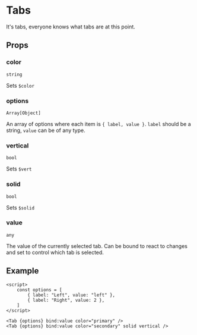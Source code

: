 # Tabs

It's tabs, everyone knows what tabs are at this point.

## Props

### color
`string`

Sets `$color`

### options
`Array[Object]`

An array of options where each item is `{ label, value }`. `label`
should be a string, `value` can be of any type.

### vertical
`bool`

Sets `$vert`

### solid
`bool`

Sets `$solid`

### value
`any`

The value of the currently selected tab. Can be bound to react to
changes and set to control which tab is selected.

## Example
```svelte
<script>
    const options = [
        { label: "Left", value: "left" },
        { label: "Right", value: 2 },
    ]
</script>

<Tab {options} bind:value color="primary" />
<Tab {options} bind:value color="secondary" solid vertical />
```
